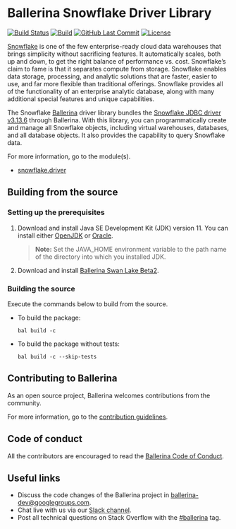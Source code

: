 Ballerina Snowflake Driver Library
===================

[![Build Status](https://travis-ci.org/ballerina-platform/module-ballerinax-snowflake.driver.svg?branch=master)](https://travis-ci.org/ballerina-ballerinax-platform/module-ballerinax-snowflake.driver)
[![Build](https://github.com/ballerina-platform/module-ballerinax-snowflake.driver/workflows/CI/badge.svg)](https://github.com/ballerina-platform/module-ballerinax-snowflake.driver/actions?query=workflow%3ACI)
[![GitHub Last Commit](https://img.shields.io/github/last-commit/ballerina-platform/module-ballerinax-snowflake.driver.svg)](https://github.com/ballerina-platform/module-ballerinax-snowflake.driver/commits/master)
[![License](https://img.shields.io/badge/License-Apache%202.0-blue.svg)](https://opensource.org/licenses/Apache-2.0)

[Snowflake](https://docs.snowflake.com/en/index.html) is one of the few enterprise-ready cloud data warehouses that brings simplicity without sacrificing features. It automatically scales, both up and down, to get the right balance of performance vs. cost. Snowflake’s claim to fame is that it separates compute from storage. Snowflake enables data storage, processing, and analytic solutions that are faster, easier to use, and far more flexible than traditional offerings. Snowflake provides all of the functionality of an enterprise analytic database, along with many additional special features and unique capabilities.

The Snowflake [Ballerina](https://ballerina.io/) driver library bundles the [Snowflake JDBC driver v3.13.6](https://docs.snowflake.com/en/user-guide/jdbc.html) through Ballerina. With this library, you can programmatically create and manage all Snowflake objects, including virtual warehouses, databases, and all database objects. It also provides the capability to query Snowflake data.

For more information, go to the module(s).
- [snowflake.driver](Module.md)

## Building from the source

### Setting up the prerequisites

1. Download and install Java SE Development Kit (JDK) version 11. You can install either [OpenJDK](https://adoptopenjdk.net/) or [Oracle](https://www.oracle.com/java/technologies/javase-jdk11-downloads.html).

    > **Note:** Set the JAVA_HOME environment variable to the path name of the directory into which you installed JDK.

2. Download and install [Ballerina Swan Lake Beta2](https://ballerina.io/). 

### Building the source

Execute the commands below to build from the source.

- To build the package:
    ```shell
    bal build -c
    ```
- To build the package without tests: 
    ```shell
    bal build -c --skip-tests
    ```

## Contributing to Ballerina

As an open source project, Ballerina welcomes contributions from the community. 

For more information, go to the [contribution guidelines](https://github.com/ballerina-platform/ballerina-lang/blob/master/gsheet/CONTRIBUTING.md).

## Code of conduct

All the contributors are encouraged to read the [Ballerina Code of Conduct](https://ballerina.io/code-of-conduct).

## Useful links

* Discuss the code changes of the Ballerina project in [ballerina-dev@googlegroups.com](mailto:ballerina-dev@googlegroups.com).
* Chat live with us via our [Slack channel](https://ballerina.io/community/slack/).
* Post all technical questions on Stack Overflow with the [#ballerina](https://stackoverflow.com/questions/tagged/ballerina) tag.
